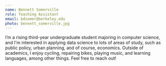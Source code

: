 ```yaml
---
name: Bennett Somerville
role: Teaching Assistant
email: bdsomer@berkeley.edu
photo: bennett_somerville.jpg
---
```


I’m a rising third-year undergraduate student majoring in computer science, and I'm interested in applying data science to lots of areas of study, such as public policy, urban planning, and of course, economics. Outside of academics, I enjoy cycling, repairing bikes, playing music, and learning languages, among other things. Feel free to reach out!
